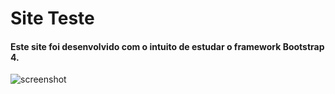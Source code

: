 # Site Teste
#### Este site foi desenvolvido com o intuito de estudar o framework Bootstrap 4.

![screenshot](https://user-images.githubusercontent.com/63068481/82774389-101f1700-9e1b-11ea-94cc-54f783afd1cf.png)
